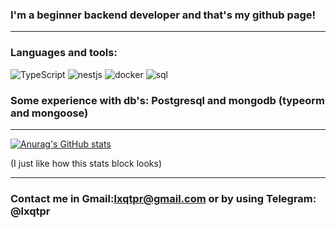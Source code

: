 ### I'm a beginner backend developer and that's my github page!

<hr>

### Languages and tools:

![TypeScript](https://img.shields.io/badge/-TypeScript-323330?style=for-the-badge&logo=typescript)
![nestjs](https://img.shields.io/badge/-nestjs-323330?style=for-the-badge&logo=nestjs)
![docker](https://img.shields.io/badge/-docker-323330?style=for-the-badge&logo=docker)
![sql](https://img.shields.io/badge/-sql-323330?style=for-the-badge&logo=mysql)

### Some experience with db's: Postgresql and mongodb (typeorm and mongoose)

<hr>

[![Anurag's GitHub stats](https://github-readme-stats.vercel.app/api?username=ajiways&show_icons=true&theme=dracula)](https://github.com/anuraghazra/github-readme-stats)

(I just like how this stats block looks)

<hr>

### Contact me in Gmail:lxqtpr@gmail.com or by using Telegram: @lxqtpr
